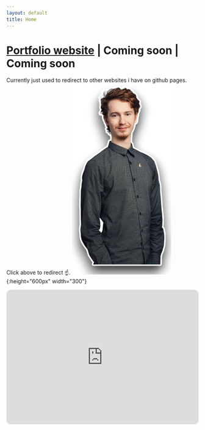 ```yaml
---
layout: default
title: Home
---
```

# [Portfolio website](/portfolio) | Coming soon | Coming soon
Currently just used to redirect to other websites i have on github pages. Click above to redirect ☝️.
![me](/assets/img/me.png){:height="600px" width="300"}
<iframe style="border-radius:12px" src="https://open.spotify.com/embed/playlist/0NUtHPgeWm833NU14csQZi?utm_source=generator&theme=0" width="100%" height="352" frameborder="0" allowfullscreen="" allow="autoplay; clipboard-write; encrypted-media; fullscreen; picture-in-picture" loading="lazy"></iframe>